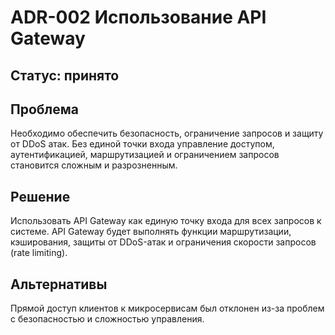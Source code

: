 # ADR-002 Использование API Gateway
## Статус: принято
## Проблема
Необходимо обеспечить безопасность, ограничение запросов и защиту от DDoS атак. Без единой точки входа управление доступом, аутентификацией, маршрутизацией и ограничением запросов становится сложным и разрозненным.
## Решение
Использовать API Gateway как единую точку входа для всех запросов к системе. API Gateway будет выполнять функции маршрутизации, кэширования, защиты от DDoS-атак и ограничения скорости запросов (rate limiting).

## Альтернативы
Прямой доступ клиентов к микросервисам был отклонен из-за проблем с безопасностью и сложностью управления.

